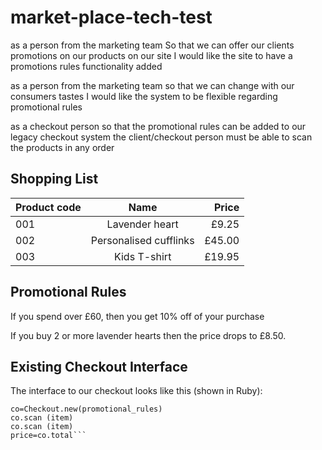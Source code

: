 # market-place-tech-test




as a person from the marketing team
So that we can offer our clients promotions on our products on our site
I would like the site to have a promotions rules functionality added

as a person from the marketing team
so that we can change with our consumers tastes
I would like the system to be flexible regarding promotional rules

as a checkout person
so that the promotional rules can be added to our legacy checkout system
the client/checkout person must be able to scan the products in any order



## Shopping List

| Product code       | Name           | Price  |
| ------------- |:-------------:| -----:|
| 001     | Lavender heart  | £9.25 |
| 002    | Personalised cufflinks     |  £45.00 |
| 003| Kids T­-shirt    | £19.95  |


## Promotional Rules

If you spend over £60, then you get 10% off of your purchase

If you buy 2 or more lavender hearts then the price drops to £8.50.

## Existing Checkout Interface


The interface to our checkout looks like this (shown in Ruby):


```
co=Checkout.new(promotional_rules)
co.scan (item)
co.scan (item)
price=co.total```
